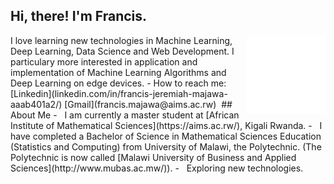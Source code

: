 ## Hi, there! I'm Francis.
<img width="25%" align="right" alt="Github" src="https://github.com/fra-majawa/fra-majawa/blob/main/97525-code-dark.gif"/>
I love learning new technologies in Machine Learning, Deep Learning, Data Science and Web Development. I particulary more interested in application and implementation of Machine Learning Algorithms and Deep Learning on edge devices. 
- How to reach me: [Linkedin](linkedin.com/in/francis-jeremiah-majawa-aaab401a2/) [Gmail](francis.majawa@aims.ac.rw)
<img src="https://komarev.com/ghpvc/?username=gpy1234&style=flat-square&color=blue"
alt=""/>
## About Me
- &nbsp; I am currently a master student at [African Institute of Mathematical Sciences](https://aims.ac.rw/), Kigali Rwanda.
- &nbsp; I have completed a Bachelor of Science in Mathematical Sciences Education (Statistics and Computing) from University of Malawi, the Polytechnic. (The Polytechnic is now called [Malawi University of Business and Applied Sciences](http://www.mubas.ac.mw/)).
- &nbsp; Exploring new technologies.
<!--  -->
<!-- (https://www.linkedin.com/in/francis-jeremiah-majawa-aaab401a2/) -->
<!-- <script src="https://unpkg.com/@lottiefiles/lottie-player@latest/dist/lottie-player.js"></script> -->
